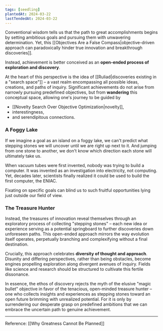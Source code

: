 ```yaml
---
tags: [seedling]
plantedAt: 2024-03-22
lastTendedAt: 2024-03-22
---
```

Conventional wisdom tells us that the path to great accomplishments begins by setting ambitious goals and pursuing them with unwavering determination. Yet, this [[Objectives Are a False Compass|objective-driven approach can paradoxically hinder true innovation and breakthrough discoveries]].

Instead, achievement is better conceived as an **open-ended process of exploration and discovery**.

At the heart of this perspective is the idea of [[Ruliad|discoveries existing in a "search space"]] – a vast realm encompassing all possible ideas, creations, and paths of inquiry. Significant achievements do not arise from narrowly pursuing predefined objectives, but from **wandering** this conceptual space, allowing one's journey to be guided by

- [[Novelty Search Over Objective Optimization|novelty]],
- interestingness,
- and serendipitous connections.

### A Foggy Lake

If we imagine a goal as an island on a foggy lake, we can't predict what stepping stones we will uncover until we are right up next to it. And jumping from one stone to another, we don't know which direction each stone will ultimately take us.

When vacuum tubes were first invented, nobody was trying to build a computer. It was invented as an investigation into electricity, not computing. Yet, decades later, scientists finally realized it could be used to build the first computer, the ENIAC.

Fixating on specific goals can blind us to such fruitful opportunities lying just outside our field of view.

### The Treasure Hunter

Instead, the treasures of innovation reveal themselves through an exploratory process of collecting "stepping stones" – each new idea or experience serving as a potential springboard to further discoveries down unforeseen paths. This open-ended approach mirrors the way evolution itself operates, perpetually branching and complexifying without a final destination.

Crucially, this approach celebrates **diversity of thought and approach**. Disunity and differing perspectives, rather than being obstacles, become engines propelling exploration along divergent avenues of inquiry. Fields like science and research should be structured to cultivate this fertile dissonance.

In essence, the ethos of discovery rejects the myth of the elusive "magic bullet" objective in favor of the tenacious, open-minded treasure hunter – one who collects insights and experiences as stepping stones toward an open future brimming with unrealized potential. For it is only by surrendering our desperate grasp on predefined ambitions that we can embrace the uncertain path to genuine achievement.

---

Reference: [[Why Greatness Cannot Be Planned]]
